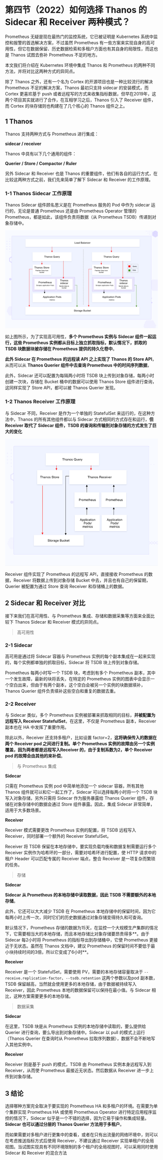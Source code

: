 # **第四节（2022）如何选择 Thanos 的 Sidecar 和 Receiver 两种模式？**

Prometheus 无疑是现在最热门的监控系统，它已被证明是 Kubernetes 系统中监控和报警的首选解决方案，不过虽然 Prometheus 有一些方案来实现自身的高可用性，但它在数据保留、历史数据检索和多租户方面也有其自身的局限性，而这也是 Thanos 试图去弥补 Prometheus 不足的地方。

本文我们将介绍在 Kubernetes 环境中集成 Thanos 和 Prometheus 的两种不同方法，并将对比这两种方式的异同点。

除了 Thanos 之外，还有一个名为 Cortex 的开源项目也是一种比较流行的解决 Prometheus 不足的解决方案，Thanos 最初只支持 sidecar 的安装模式，而 Cortex 更喜欢基于 push 或者远程写的方式来收集指标数据，但早在2019年，这两个项目其实就进行了合作，在互相学习之后，Thanos 引入了 Receiver 组件，而 Cortex 的块存储则也构建在了几个核心的 Thanos 组件之上。

## **1 Thanos**

Thanos 支持两种方式与 Prometheus 进行集成：

**sidecar / receiver**

Thanos 中具有以下几个通用的组件：

**Querier / Store / Compactor / Ruler**

另外 Sidecar 和 Receiver 也是 Thanos 的重要组件，他们有各自的运行方式，在比较这两种方式之前，我们先来简单了解下 Sidecar 和 Receiver 的工作原理。

### **1-1 Thanos Sidecar 工作原理**

Thanos Sidecar 组件顾名思义是在 Prometheus 服务的 Pod 中作为 sidecar 运行的，无论是普通 Prometheus 还是由 Prometheus Operator 管理的 Prometheus，都是如此，该组件负责将数据（从 Prometheus TSDB）传递到对象存储中。

![Alt Image Text](../images/61_1.png "headline image")

如上图所示，为了实现高可用性，**多个 Prometheus 实例与 Sidecar 组件一起运行，这些 Prometheus 实例都从目标上独立抓取指标，默认情况下，抓取的 TSDB 块数据块被存储在 Prometheus 提供的持久化卷中**。

**此外 Sidecar 在 Prometheus 的远程读 API 之上实现了 Thanos 的 Store API**，从而可以从 **Thanos Querier 组件中去查询 Prometheus 中的时间序列数据**，

此外，Sidecar 还可以配置为每隔两小时将 TSDB 块上传到对象存储，每两小时创建一次块，存储在 Bucket 桶中的数据可以使用 Thanos Store 组件进行查询，这同样实现了 Store API，都可以被 Thanos Querier 发现。

### **1-2 Thanos Receiver 工作原理**

与 Sidecar 不同，Receiver 是作为一个单独的 StatefulSet 来运行的，在这种方法中，Thanos 的所有其他组件都以与 Sidecar 方式相同的方式存在和运行，**但 Receiver 取代了 Sidecar 组件，TSDB 的查询和传输到对象存储的方式发生了巨大的变化**

![Alt Image Text](../images/61_2.png "headline image")

Receiver 组件实现了 Prometheus 的远程写 API，直接接收 Prometheus 的数据，Receiver 将数据上传到对象存储 Bucket 中去，并且也有自己的保留期，Querier 被配置为通过 Store 查询 Receiver 和存储桶上的数据。

## **2 Sidecar 和 Receiver 对比**

接下来我们在高可用性、与 Prometheus 集成、存储和数据采集等方面来全面比较下 Thanos Sidecar 和 Receiver 模式的异同点。

> 高可用性

### **2-1 Sidecar**

高可用是通过将 Sidecar 容器与 Prometheus 实例的每个副本集成在一起来实现的，每个实例都单独的抓取目标，Sidecar 将 TSDB 块上传到对象存储。

Prometheus 每两小时写一个 TSDB 块，考虑到有多个 Prometheus 副本，其中一个发生故障，最新的块将丢失，在特定的 Prometheus 实例的图表中会显示一个空白出来，但由于有两个副本，这个空白会被另一个实例的块数据填补，Thanos Querier 组件负责填补这些空白和重复的数据去重。


### **2-2 Receiver**

与 Sidecar 类似，多个 Prometheus 实例被部署来抓取相同的目标，**并被配置为远程写入 Receiver StatefulSet**，在这里，不仅是 Prometheus 副本，Receiver 副本也在 HA 中发挥了重要作用。

除此以外，Receiver 还支持多租户，比如设置 factor=2，**这将确保传入的数据在两个 Receiver pod 之间进行复制。单个 Prometheus 实例的故障由另一个实例覆盖，因为两者都是远程写入Receiver 的，由于复制系数为2，单个 Receiver pod 的故障会由其他的来补偿**。

> 与 Prometheus 集成

**Sidecar**

只需在 Prometheus 实例 pod 中简单地添加一个 sidecar 容器，所有其他 Thanos 组件就可以和它一起工作了，Sidecar 可以选择每两小时将一个 TSDB 块写入对象存储，另外只需将 Sidecar 作为服务暴露给 Thanos Querier 组件，存储在对象存储中的数据会通过 Store 组件暴露。因此，集成 Sidecar 非常简单，适用于大多数场景。

**Receiver**

Receiver 模式需要更改 Prometheus 实例的配置，将 TSDB 远程写入 Receiver，同时部署一个额外的 Receiver StatefulSet。

Receiver 将 TSDB 保留在本地存储中，要实现负载均衡和数据复制需要运行多个 Receiver 实例作为哈希环的一部分，需要对哈希环进行配置，使 HTTP 请求中的租户 Header 可以匹配专属的 Receiver 端点，整合 Receiver 是一项复杂而繁琐的任务。

> 存储


**Sidecar**

**Sidecar 从 Prometheus 的本地存储中读取数据，因此 TSDB 不需要额外的本地存储**。

此外，它还可以大大减少 TSDB 在 Prometheus 本地存储中的保留时间，因为它每两小时上传一次，同时它们的历史数据通过对象存储变得持久和可查询。

默认情况下，Prometheus 存储的数据为15天，在监控一个大规模生产集群的情况下，它需要相当大的本地存储，而且本地存储比对象存储要昂贵得多**。由于 Sidecar 每2小时将 Prometheus 的指标导出到存储桶中，它使 Prometheus 更接近于无状态。虽然在 Thanos 文档中，建议 Prometheus 的保留时间不要低于最小块持续时间的3倍，所以它变成了6小时**。

**Receiver**

Receiver 是一个 StatefulSet，需要使用 PV，需要的本地存储容量取决于 `--receive.replication-factor`、`--tsdb.retention` 这两个参数以及pod 副本数，TSDB 保留越高，当然就会使用更多的本地存储，由于数据被持续写入 Receiver，因此 Prometheus 本地的数据保留可以保持在最小值。与 Sidecar 相比，这种方案需要更多的本地存储。


> 数据采集

**Sidecar**

在这里，TSDB 块是从 Prometheus 实例的本地存储中读取的，要么提供给 Querier 进行查询，要么导出到对象存储中。Sidecar 以 pull 的模式上运行（Thanos Querier 在查询时从 Prometheus 拉取序列数据），数据不会不断地写入其他实例中。

**Receiver**

Receiver 则是基于 push 的模式，TSDB 由 Prometheus 实例本身远程写入到 Receiver，从而使 Prometheus 最接近无状态。然后数据从 Receiver 进一步上传到对象存储。


## **3 结论**

选择哪种方案完全取决于要实现的 Prometheus HA 和多租户的环境。在需要为单个集群实现 Prometheus HA 或使用 Prometheus Operator 进行特定应用程序监控的情况下，Sidecar 似乎是一个不错的选择，因为它易于操作和集成轻量。**Sidecar 也可以通过分层的 Thanos Querier 方法用于多租户**。

而如果需要对多租户进行更集中的查看，或者在只有出流量的网络环境中，则可以在考虑推送指标方式后使用 Receiver，不建议通过 Receiver 实现单租户的全局视图。当试图实现具有不同环境限制的多个租户的全局视图时，可以采用同时使用 Sidecar 和 Receiver 的混合方法


